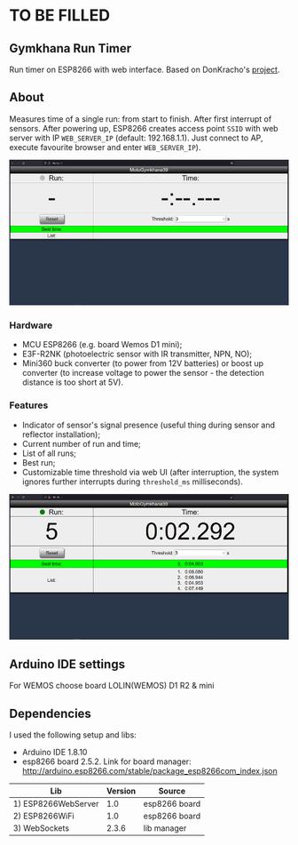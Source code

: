 # TO BE FILLED

## Gymkhana Run Timer
Run timer on ESP8266 with web interface.
Based on DonKracho's [project](https://create.arduino.cc/projecthub/DonKracho/esp8266-lap-timer-with-web-server-d6183a).

## About
Measures time of a single run: from start to finish. After first interrupt of sensors.
After powering up, ESP8266 creates access point `SSID` with web server with IP `WEB_SERVER_IP` (default: 192.168.1.1).
Just connect to AP, execute favourite browser and enter `WEB_SERVER_IP`).

![web interface of timer in initial state](img1.png "Timer in initial state")

### Hardware
- MCU ESP8266 (e.g. board Wemos D1 mini);
- E3F-R2NK (photoelectric sensor with IR transmitter, NPN, NO);
- Mini360 buck converter (to power from 12V batteries) or boost up converter (to increase voltage to power the sensor - the detection distance is too short at 5V).

### Features
- Indicator of sensor's signal presence (useful thing during sensor and reflector installation);
- Current number of run and time;
- List of all runs;
- Best run;
- Customizable time threshold  via web UI (after interruption, the system ignores further interrupts during `threshold_ms` milliseconds).

![web interface of working timer](img2.png "Working timer")

## Arduino IDE settings
For WEMOS choose board LOLIN(WEMOS) D1 R2 & mini

## Dependencies
I used the following setup and libs:
 - Arduino IDE 1.8.10
 - esp8266 board 2.5.2. Link for board manager: http://arduino.esp8266.com/stable/package_esp8266com_index.json

| Lib					| Version	| Source		|
| ----------------------|-----------|---------------|
| 1) ESP8266WebServer	| 1.0		| esp8266 board	|
| 2) ESP8266WiFi		| 1.0		| esp8266 board	|
| 3) WebSockets			| 2.3.6		| lib manager	|


